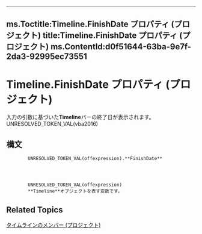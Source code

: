 

---
ms.Toctitle:Timeline.FinishDate プロパティ (プロジェクト)
title:Timeline.FinishDate プロパティ (プロジェクト)
ms.ContentId:d0f51644-63ba-9e7f-2da3-92995ec73551
---
# Timeline.FinishDate プロパティ (プロジェクト)




入力の引数に基づいた**Timeline**バーの終了日が表示されます。UNRESOLVED_TOKEN_VAL(vba2016)

## 構文

            UNRESOLVED_TOKEN_VAL(offexpression).**FinishDate**




            UNRESOLVED_TOKEN_VAL(offexpression)
            **Timeline**オブジェクトを表す変数です。



## Related Topics

[タイムラインのメンバー (プロジェクト)](ac50eced-d876-ee09-f8f4-01fb2272ddf0.md)




